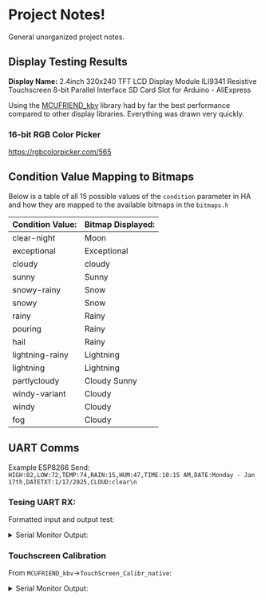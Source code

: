 # Project Notes!
General unorganized project notes.

## Display Testing Results
**Display Name:** 2.4inch 320x240 TFT LCD Display Module ILI9341 Resistive Touchscreen 8-bit Parallel Interface SD Card Slot for Arduino - AliExpress

Using the [MCUFRIEND_kbv](https://github.com/prenticedavid/MCUFRIEND_kbv) library had by far the best performance compared to other display libraries. Everything was drawn very quickly. 

### 16-bit RGB Color Picker
https://rgbcolorpicker.com/565

## Condition Value Mapping to Bitmaps
Below is a table of all 15 possible values of the `condition` parameter in HA and how they are mapped to the available bitmaps in the `bitmaps.h`

| Condition Value: | Bitmap Displayed: |
| ---------------- | ----------------- |
| clear-night      | Moon              |
| exceptional      | Exceptional       |
| cloudy           | cloudy            |
| sunny            | Sunny             |
| snowy-rainy      | Snow              |
| snowy            | Snow              |
| rainy            | Rainy             |
| pouring          | Rainy             |
| hail             | Rainy             |
| lightning-rainy  | Lightning         |
| lightning        | Lightning         |
| partlycloudy     | Cloudy Sunny      |
| windy-variant    | Cloudy            |
| windy            | Cloudy            |
| fog              | Cloudy            |

## UART Comms
Example ESP8266 Send: `HIGH:82,LOW:72,TEMP:74,RAIN:15,HUM:47,TIME:10:15 AM,DATE:Monday - Jan 17th,DATETXT:1/17/2025,CLOUD:clear\n`

### Tesing UART RX:
Formatted input and output test:

<details>
<summary>Serial Monitor Output:</summary>

```
---- Sent utf8 encoded message: "HIGH:82,LOW:72,TEMP:74,RAIN:15,HUM:47,TIME:10:15 AM,DATE:Monday - Jan 17th,DATETXT:1/17/2025,CLOUD:clear\n" ----
--- Weather Data ---
TempHIGH_text: 82
TempLOW_text: 72
CurrentTEMP_text: 74
Chance_of_Rain_Number_text: 15%
Humidity_Number_text: 47%
Time_text: 10:15 AM
Week_Month_Day_text: Monday - Jan 17th
Date_text: 1/17/2025
--------------------
---- Sent utf8 encoded message: "HIGH:115,LOW:-15,TEMP:54,RAIN:100,HUM:100,TIME:12:34 PM,DATE:Saturday - Feb 21st,DATETXT:12/11/2029,CLOUD:overcast\n" ----
--- Weather Data ---
TempHIGH_text: 115
TempLOW_text: -15
CurrentTEMP_text: 54
Chance_of_Rain_Number_text: 100%
Humidity_Number_text: 100%
Time_text: 12:34 PM
Week_Month_Day_text: Saturday - Feb 21st
Date_text: 12/11/2029
--------------------
```
</details>

### Touchscreen Calibration
From `MCUFRIEND_kbv`->`TouchScreen_Calibr_native`:
<details>
<summary>Serial Monitor Output:</summary>

```
Typical 30k Analog pullup with corresponding pin
would read low when digital is written LOW
e.g. reads ~25 for 300R X direction
e.g. reads ~30 for 500R Y direction

Testing : (A2, D8) = 25
Testing : (A3, D9) = 32
ID = 0x9341

cx=178 cy=132 cz=449  X, Y, Pressure
cx=182 cy=427 cz=490  X, Y, Pressure
cx=197 cy=806 cz=376  X, Y, Pressure
cx=472 cy=112 cz=687  X, Y, Pressure
cx=479 cy=832 cz=570  X, Y, Pressure
cx=824 cy=99 cz=713  X, Y, Pressure
cx=826 cy=438 cz=712  X, Y, Pressure
cx=833 cy=828 cz=628  X, Y, Pressure

*** COPY-PASTE from Serial Terminal:
const int XP=8,XM=A2,YP=A3,YM=9; //240x320 ID=0x9341
const int TS_LEFT=155,TS_RT=856,TS_TOP=90,TS_BOT=845;

PORTRAIT  CALIBRATION     240 x 320
x = map(p.x, LEFT=155, RT=856, 0, 240)
y = map(p.y, TOP=90, BOT=845, 0, 320)

LANDSCAPE CALIBRATION     320 x 240
x = map(p.y, LEFT=90, RT=845, 0, 320)
y = map(p.x, TOP=856, BOT=155, 0, 240)
```

Output of `LCD_ID_readnew.ino`:

```
Read Special Registers on MCUFRIEND UNO shield
controllers either read as single 16-bit
e.g. the ID is at readReg(0)
or as a sequence of 8-bit values
in special locations (first is dummy)

diagnose any controller
reg(0x0000) 00 00	ID: ILI9320, ILI9325, ILI9335, ...
reg(0x0004) 00 00 00 00	Manufacturer ID
reg(0x0009) 00 00 61 00 00	Status Register
reg(0x000A) 00 08	Get Power Mode
reg(0x000C) 00 06	Get Pixel Format
reg(0x0030) 00 00 00 00 00	PTLAR
reg(0x0033) 00 00 00 00 00 00 00	VSCRLDEF
reg(0x0061) 00 00	RDID1 HX8347-G
reg(0x0062) 00 00	RDID2 HX8347-G
reg(0x0063) 00 00	RDID3 HX8347-G
reg(0x0064) 00 00	RDID1 HX8347-A
reg(0x0065) 00 00	RDID2 HX8347-A
reg(0x0066) 00 00	RDID3 HX8347-A
reg(0x0067) 00 00	RDID Himax HX8347-A
reg(0x0070) 00 00	Panel Himax HX8347-A
reg(0x00A1) 00 00 00 00 00	RD_DDB SSD1963
reg(0x00B0) 00 00	RGB Interface Signal Control
reg(0x00B3) 00 00 1B 1B 1B	Frame Memory
reg(0x00B4) 00 02	Frame Mode
reg(0x00B6) 00 0A 82 27 04	Display Control
reg(0x00B7) 00 06	Entry Mode Set
reg(0x00BF) 00 00 00 00 00 00	ILI9481, HX8357-B
reg(0x00C0) 00 21 00 00 00 00 00 00 00	Panel Control
reg(0x00C1) 00 10 10 10	Display Timing
reg(0x00C5) 00 31	Frame Rate
reg(0x00C8) 00 00 00 00 00 00 00 00 00 00 00 00 00	GAMMA
reg(0x00CC) 00 72	Panel Control
reg(0x00D0) 00 00 00 00	Power Control
reg(0x00D1) 00 00 00 00	VCOM Control
reg(0x00D2) 00 00 00	Power Normal
reg(0x00D3) 00 00 93 41	ILI9341, ILI9488
reg(0x00D4) 00 00 00 00	Novatek
reg(0x00DA) 00 00	RDID1
reg(0x00DB) 00 00	RDID2
reg(0x00DC) 00 00	RDID3
reg(0x00E0) 00 0F 16 14 0A 0D 06 43 75 33 06 0E 00 0C 09 08	GAMMA-P
reg(0x00E1) 00 08 2B 2D 04 10 04 3E 24 4E 04 0F 0E 35 38 0F	GAMMA-N
reg(0x00EF) 00 03 80 02 02 02	ILI9327
reg(0x00F2) 00 02 02 02 02 02 02 02 02 02 02 02	Adjust Control 2
reg(0x00F6) 00 01 00 00	Interface Control
```
</details>


